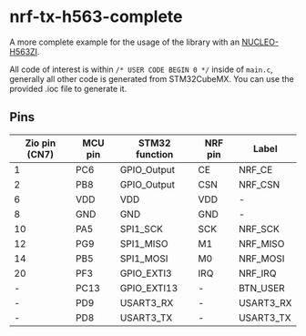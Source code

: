 # nrf-tx-h563-complete
A more complete example for the usage of the library with an [NUCLEO-H563ZI](https://www.st.com/resource/en/user_manual/um3115-stm32h5-nucleo144-board-mb1404-stmicroelectronics.pdf).  

All code of interest is within `/* USER CODE BEGIN 0 */` inside of `main.c`, generally all other code is generated from STM32CubeMX. You can use the provided .ioc file to generate it.

## Pins
| Zio pin (CN7) | MCU pin | STM32 function | NRF pin | Label     |
|---------------|---------|----------------|---------|-----------|
| 1             | PC6     | GPIO_Output    | CE      | NRF_CE    |
| 2             | PB8     | GPIO_Output    | CSN     | NRF_CSN   |
| 6             | VDD     | VDD            | VDD     | -         |
| 8             | GND     | GND            | GND     | -         |
| 10            | PA5     | SPI1_SCK       | SCK     | NRF_SCK   |
| 12            | PG9     | SPI1_MISO      | M1      | NRF_MISO  |
| 14            | PB5     | SPI1_MOSI      | M0      | NRF_MOSI  |
| 20            | PF3     | GPIO_EXTI3     | IRQ     | NRF_IRQ   |
| -             | PC13    | GPIO_EXTI13    | -       | BTN_USER  |
| -             | PD9     | USART3_RX      | -       | USART3_RX |
| -             | PD8     | USART3_TX      | -       | USART3_TX |
